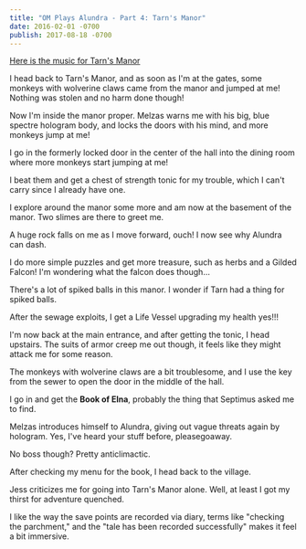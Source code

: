 ```yaml
---
title: "OM Plays Alundra - Part 4: Tarn's Manor"
date: 2016-02-01 -0700
publish: 2017-08-18 -0700
---
```


[Here is the music for Tarn's Manor](https://www.youtube.com/watch?v=SX8Mr1TbkMI)

I head back to Tarn's Manor, and as soon as I'm at the gates, some monkeys with wolverine claws came from the manor and jumped at me! Nothing was stolen and no harm done though!

Now I'm inside the manor proper. Melzas warns me with his big, blue spectre hologram body, and locks the doors with his mind, and more monkeys jump at me!

I go in the formerly locked door in the center of the hall into the dining room where more monkeys start jumping at me!

I beat them and get a chest of strength tonic for my trouble, which I can't carry since I already have one.

I explore around the manor some more and am now at the basement of the manor. Two slimes are there to greet me.

A huge rock falls on me as I move forward, ouch! I now see why Alundra can dash.

I do more simple puzzles and get more treasure, such as herbs and a Gilded Falcon! I'm wondering what the falcon does though...

There's a lot of spiked balls in this manor. I wonder if Tarn had a thing for spiked balls.

After the sewage exploits, I get a Life Vessel upgrading my health yes!!!

I'm now back at the main entrance, and after getting the tonic, I head upstairs. The suits of armor creep me out though, it feels like they might attack me for some reason.

The monkeys with wolverine claws are a bit troublesome, and I use the key from the sewer to open the door in the middle of the hall.

I go in and get the **Book of Elna**, probably the thing that Septimus asked me to find.

Melzas introduces himself to Alundra, giving out vague threats again by hologram. Yes, I've heard your stuff before, pleasegoaway.

No boss though? Pretty anticlimactic.

After checking my menu for the book, I head back to the village.

Jess criticizes me for going into Tarn's Manor alone. Well, at least I got my thirst for adventure quenched.

I like the way the save points are recorded via diary, terms like "checking the parchment," and the "tale has been recorded successfully" makes it feel a bit immersive.
